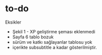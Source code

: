 # to-do

Eksikler
  - Şekil 1 - XP geliştirme şeması eklenmedi
  - Sayfa 6 tablo bozuk 
  - sürüm ve katkı sağlayanlar tablosu yok
  - içerikte subsubtitle a kadar gösterilmiştir.
